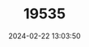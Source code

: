 ---
title: "19535"
category: "Rhinolophus creaghi"
draft: false
date: 2024-02-22 13:03:50
languages:
  English: ["Creagh's Horseshoe Bat"]
---